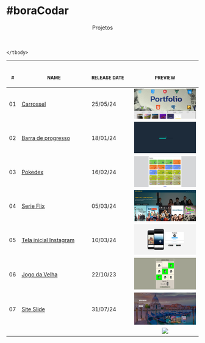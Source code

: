 # #boraCodar

<p align="center">
    Projetos <br>
    <a href="https://boracodar.dev"></a><br>
    <br><table>
    <thead>
        <tr>
            <th align="center">
                <img width="20" height="1"> 
                <p>
                    <small>#</small>
                </p>
            </th>
            <th align="center">
                <img width="300" height="1"> 
                <p> 
                    <small>
                        NAME
                    </small>
                </p>
            </th>
            <th align="left">
                <img width="140" height="1">
                <p align="left"> 
                    <small>
                    RELEASE DATE
                    </small>
                </p>
            </th>
            <th align="center">
                <img width="201" height="1">
                <p align="center"> 
                    <small>
                    PREVIEW
                    </small>
                </p>
            </th>
        </tr>
    </thead>
    <tbody>
        <tr>
            <td>01</td>
            <td><a href="./carrosel/">Carrossel</a></td>
            <td>25/05/24</td>
            <td align="center">
            <a href="./carrosel/"><img width="300px" src="carrosel/.github/preview.png" /></a></td>
        </tr>
        <tr>
            <td>02</td>
            <td><a href="./barra-de-progresso/">Barra de progresso</a></td>
            <td>18/01/24</td>
            <td align="center"><a href="./barra-de-progresso/"><img width="300px" src="barra-de-progresso/.github/preview.png" /></a></td>
        </tr>
        <tr>
            <td>03</td>
            <td><a href="Pokedex">Pokedex</a></td>
            <td>16/02/24</td>
            <td align="center"><a href="./Pokedex/"><img width="300px" src="Pokedex/.github/preview.png" /></a></td>
        </tr>
        <tr>
            <td>04</td>
            <td><a href="serie-flix">Serie Flix</a></td>
            <td>05/03/24</td>
            <td align="center"><a href="./serie-flix/"><img width="300px" src="serie-flix/.github/preview.png" /></a></td>
        </tr>
        <tr>
            <td>05</td>
            <td><a href="instagram-inicial">Tela inicial Instagram</a></td>
            <td>10/03/24</td>
            <td align="center"><a href="./instagram-incial/"><img width="300px" src="instagram-incial/.github/preview.png" /></a></td>
        </tr>
        <tr>
            <td>06</td>
            <td><a href="jogo-da-velha">Jogo da Velha</a></td>
            <td>22/10/23</td>
            <td align="center"><a href="./jogo-da-velha/"><img width="300px" src="jogo-da-velha/.github/preview.png" /></a></td>
        </tr>
        <tr>
            <td>07</td>
            <td><a href="slide-2"> Site Slide</a></td>
            <td>31/07/24</td>
            <td align="center"><a href="./slide-2/"><img width="300px" src="slide-2/.github/preview.png" /></a></td>
        </tr>
        <tr>
            <td></td>
            <td><a href=""></a></td>
            <td></td>
            <td align="center"><a href=""><img width="300px" src="02/.github/preview.jpg" /></a></td>
        </tr>
        
    </tbody>
</table></p>
